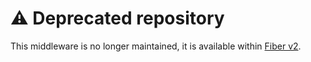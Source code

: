 # ⚠️ Deprecated repository

This middleware is no longer maintained, it is available within [Fiber v2](https://github.com/gofiber/fiber/tree/master/middleware/pprof).

